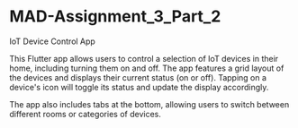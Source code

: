 # MAD-Assignment_3_Part_2

IoT Device Control App

This Flutter app allows users to control a selection of IoT devices in their home, including turning them on and off. The app features a grid layout of the devices and displays their current status (on or off). Tapping on a device's icon will toggle its status and update the display accordingly.

The app also includes tabs at the bottom, allowing users to switch between different rooms or categories of devices.

